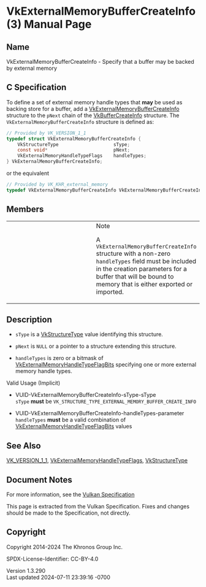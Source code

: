 # VkExternalMemoryBufferCreateInfo(3) Manual Page

## Name

VkExternalMemoryBufferCreateInfo - Specify that a buffer may be backed
by external memory



## <a href="#_c_specification" class="anchor"></a>C Specification

To define a set of external memory handle types that **may** be used as
backing store for a buffer, add a
[VkExternalMemoryBufferCreateInfo](https://registry.khronos.org/vulkan/specs/1.3-extensions/man/html/VkExternalMemoryBufferCreateInfo.html)
structure to the `pNext` chain of the
[VkBufferCreateInfo](https://registry.khronos.org/vulkan/specs/1.3-extensions/man/html/VkBufferCreateInfo.html) structure. The
`VkExternalMemoryBufferCreateInfo` structure is defined as:

``` c
// Provided by VK_VERSION_1_1
typedef struct VkExternalMemoryBufferCreateInfo {
    VkStructureType                    sType;
    const void*                        pNext;
    VkExternalMemoryHandleTypeFlags    handleTypes;
} VkExternalMemoryBufferCreateInfo;
```

or the equivalent

``` c
// Provided by VK_KHR_external_memory
typedef VkExternalMemoryBufferCreateInfo VkExternalMemoryBufferCreateInfoKHR;
```

## <a href="#_members" class="anchor"></a>Members

<table>
<colgroup>
<col style="width: 50%" />
<col style="width: 50%" />
</colgroup>
<tbody>
<tr>
<td class="icon"><em></em></td>
<td class="content">Note
<p>A <code>VkExternalMemoryBufferCreateInfo</code> structure with a
non-zero <code>handleTypes</code> field must be included in the creation
parameters for a buffer that will be bound to memory that is either
exported or imported.</p></td>
</tr>
</tbody>
</table>

## <a href="#_description" class="anchor"></a>Description

- `sType` is a [VkStructureType](https://registry.khronos.org/vulkan/specs/1.3-extensions/man/html/VkStructureType.html) value identifying
  this structure.

- `pNext` is `NULL` or a pointer to a structure extending this
  structure.

- `handleTypes` is zero or a bitmask of
  [VkExternalMemoryHandleTypeFlagBits](https://registry.khronos.org/vulkan/specs/1.3-extensions/man/html/VkExternalMemoryHandleTypeFlagBits.html)
  specifying one or more external memory handle types.

Valid Usage (Implicit)

- <a href="#VUID-VkExternalMemoryBufferCreateInfo-sType-sType"
  id="VUID-VkExternalMemoryBufferCreateInfo-sType-sType"></a>
  VUID-VkExternalMemoryBufferCreateInfo-sType-sType  
  `sType` **must** be
  `VK_STRUCTURE_TYPE_EXTERNAL_MEMORY_BUFFER_CREATE_INFO`

- <a href="#VUID-VkExternalMemoryBufferCreateInfo-handleTypes-parameter"
  id="VUID-VkExternalMemoryBufferCreateInfo-handleTypes-parameter"></a>
  VUID-VkExternalMemoryBufferCreateInfo-handleTypes-parameter  
  `handleTypes` **must** be a valid combination of
  [VkExternalMemoryHandleTypeFlagBits](https://registry.khronos.org/vulkan/specs/1.3-extensions/man/html/VkExternalMemoryHandleTypeFlagBits.html)
  values

## <a href="#_see_also" class="anchor"></a>See Also

[VK_VERSION_1_1](https://registry.khronos.org/vulkan/specs/1.3-extensions/man/html/VK_VERSION_1_1.html),
[VkExternalMemoryHandleTypeFlags](https://registry.khronos.org/vulkan/specs/1.3-extensions/man/html/VkExternalMemoryHandleTypeFlags.html),
[VkStructureType](https://registry.khronos.org/vulkan/specs/1.3-extensions/man/html/VkStructureType.html)

## <a href="#_document_notes" class="anchor"></a>Document Notes

For more information, see the <a
href="https://registry.khronos.org/vulkan/specs/1.3-extensions/html/vkspec.html#VkExternalMemoryBufferCreateInfo"
target="_blank" rel="noopener">Vulkan Specification</a>

This page is extracted from the Vulkan Specification. Fixes and changes
should be made to the Specification, not directly.

## <a href="#_copyright" class="anchor"></a>Copyright

Copyright 2014-2024 The Khronos Group Inc.

SPDX-License-Identifier: CC-BY-4.0

Version 1.3.290  
Last updated 2024-07-11 23:39:16 -0700
